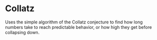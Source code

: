 # Collatz
Uses the simple algorithm of the Collatz conjecture to find how long numbers take to reach predictable behavior, or how high they get before collapsing down.
